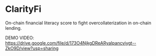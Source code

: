 # ClarityFi

On-chain financial literacy score to fight overcollaterization in on-chain lending.

DEMO VIDEO: https://drive.google.com/file/d/173O4NjkgDReARyaIpancviygt--ZkO9D/view?usp=sharing
